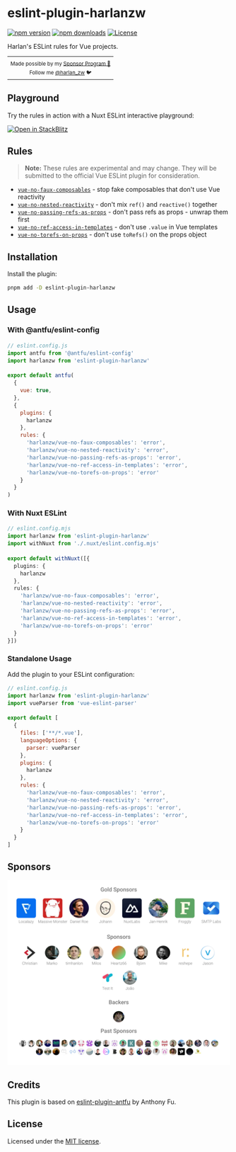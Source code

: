 # eslint-plugin-harlanzw

[![npm version][npm-version-src]][npm-version-href]
[![npm downloads][npm-downloads-src]][npm-downloads-href]
[![License][license-src]][license-href]

Harlan's ESLint rules for Vue projects.

<p align="center">
<table>
<tbody>
<td align="center">
<sub>Made possible by my <a href="https://github.com/sponsors/harlan-zw">Sponsor Program 💖</a><br> Follow me <a href="https://twitter.com/harlan_zw">@harlan_zw</a> 🐦</sub><br>
</td>
</tbody>
</table>
</p>

## Playground

Try the rules in action with a Nuxt ESLint interactive playground:

[![Open in StackBlitz](https://developer.stackblitz.com/img/open_in_stackblitz.svg)](https://stackblitz.com/github/harlan-zw/eslint-plugin-harlanzw/tree/main/playground)

## Rules

> **Note:** These rules are experimental and may change. They will be submitted to the official Vue ESLint plugin for consideration.

<!-- rules:start -->
- [`vue-no-faux-composables`](./src/rules/vue-no-faux-composables.md) - stop fake composables that don't use Vue reactivity
- [`vue-no-nested-reactivity`](./src/rules/vue-no-nested-reactivity.md) - don't mix `ref()` and `reactive()` together
- [`vue-no-passing-refs-as-props`](./src/rules/vue-no-passing-refs-as-props.md) - don't pass refs as props - unwrap them first
- [`vue-no-ref-access-in-templates`](./src/rules/vue-no-ref-access-in-templates.md) - don't use `.value` in Vue templates
- [`vue-no-torefs-on-props`](./src/rules/vue-no-torefs-on-props.md) - don't use `toRefs()` on the props object
<!-- rules:end -->

## Installation

Install the plugin:

```bash
pnpm add -D eslint-plugin-harlanzw
```

## Usage

### With @antfu/eslint-config

```js
// eslint.config.js
import antfu from '@antfu/eslint-config'
import harlanzw from 'eslint-plugin-harlanzw'

export default antfu(
  {
    vue: true,
  },
  {
    plugins: {
      harlanzw
    },
    rules: {
      'harlanzw/vue-no-faux-composables': 'error',
      'harlanzw/vue-no-nested-reactivity': 'error',
      'harlanzw/vue-no-passing-refs-as-props': 'error',
      'harlanzw/vue-no-ref-access-in-templates': 'error',
      'harlanzw/vue-no-torefs-on-props': 'error'
    }
  }
)
```

### With Nuxt ESLint

```ts
// eslint.config.mjs
import harlanzw from 'eslint-plugin-harlanzw'
import withNuxt from './.nuxt/eslint.config.mjs'

export default withNuxt([{
  plugins: {
    harlanzw
  },
  rules: {
    'harlanzw/vue-no-faux-composables': 'error',
    'harlanzw/vue-no-nested-reactivity': 'error',
    'harlanzw/vue-no-passing-refs-as-props': 'error',
    'harlanzw/vue-no-ref-access-in-templates': 'error',
    'harlanzw/vue-no-torefs-on-props': 'error'
  }
}])
```

### Standalone Usage

Add the plugin to your ESLint configuration:

```js
// eslint.config.js
import harlanzw from 'eslint-plugin-harlanzw'
import vueParser from 'vue-eslint-parser'

export default [
  {
    files: ['**/*.vue'],
    languageOptions: {
      parser: vueParser
    },
    plugins: {
      harlanzw
    },
    rules: {
      'harlanzw/vue-no-faux-composables': 'error',
      'harlanzw/vue-no-nested-reactivity': 'error',
      'harlanzw/vue-no-passing-refs-as-props': 'error',
      'harlanzw/vue-no-ref-access-in-templates': 'error',
      'harlanzw/vue-no-torefs-on-props': 'error'
    }
  }
]
```

## Sponsors

<p align="center">
  <a href="https://raw.githubusercontent.com/harlan-zw/static/main/sponsors.svg">
    <img src='https://raw.githubusercontent.com/harlan-zw/static/main/sponsors.svg'/>
  </a>
</p>

## Credits

This plugin is based on [eslint-plugin-antfu](https://github.com/antfu/eslint-plugin-antfu) by Anthony Fu.

## License

Licensed under the [MIT license](https://github.com/harlan-zw/eslint-plugin-harlanzw/blob/main/LICENSE).

<!-- Badges -->

[npm-version-src]: https://img.shields.io/npm/v/eslint-plugin-harlanzw?style=flat&colorA=080f12&colorB=1fa669
[npm-version-href]: https://npmjs.com/package/eslint-plugin-harlanzw
[npm-downloads-src]: https://img.shields.io/npm/dm/eslint-plugin-harlanzw?style=flat&colorA=080f12&colorB=1fa669
[npm-downloads-href]: https://npmjs.com/package/eslint-plugin-harlanzw

[license-src]: https://img.shields.io/github/license/harlan-zw/eslint-plugin-harlanzw.svg?style=flat&colorA=080f12&colorB=1fa669
[license-href]: https://github.com/harlan-zw/eslint-plugin-harlanzw/blob/main/LICENSE
